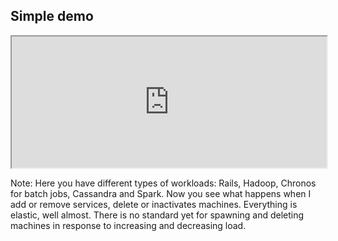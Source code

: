 ## Simple demo

<iframe style="width: 100%; height: 15em;" src="http://mesosphere.io/simulator/"></iframe>

Note:
Here you have different types of workloads: Rails, Hadoop, Chronos for batch jobs, Cassandra and Spark. Now you see what happens when I add or remove services, delete or inactivates machines. Everything is elastic, well almost. There is no standard yet for spawning and deleting machines in response to increasing and decreasing load.
